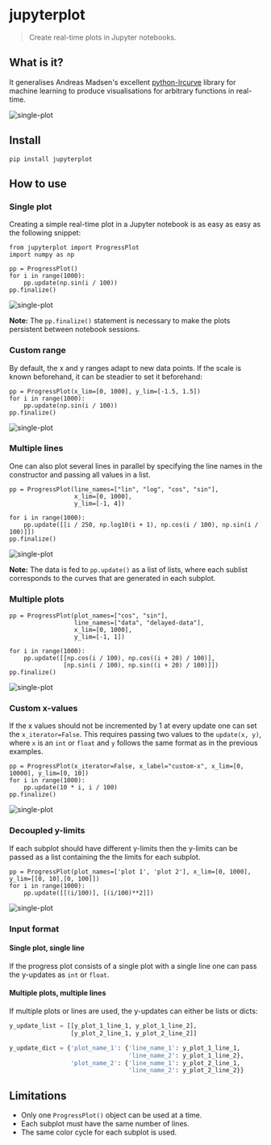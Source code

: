 <!--

#################################################
### THIS FILE WAS AUTOGENERATED! DO NOT EDIT! ###
#################################################
# file to edit: notebooks/index.ipynb
# command to build the docs after a change: nbdev_build_docs

-->

# jupyterplot

> Create real-time plots in Jupyter notebooks.


## What is it?

It generalises Andreas Madsen's excellent [python-lrcurve](https://github.com/AndreasMadsen/python-lrcurve) library for machine learning to produce visualisations for arbitrary functions in real-time.

![single-plot](notebooks/images/plot_multiple_static.gif)

## Install

`pip install jupyterplot`

## How to use
### Single plot

Creating a simple real-time plot in a Jupyter notebook is as easy as easy as the following snippet:
<div class="codecell" markdown="1">
<div class="input_area" markdown="1">

```
from jupyterplot import ProgressPlot
import numpy as np

pp = ProgressPlot()
for i in range(1000):
    pp.update(np.sin(i / 100))
pp.finalize()
```

</div>

</div>

![single-plot](notebooks/images/plot_single_dynamic.gif)

**Note:** The `pp.finalize()` statement is necessary to make the plots persistent between notebook sessions.

### Custom range
By default, the x and y ranges adapt to new data points. If the scale is known beforehand, it can be steadier to set it beforehand:
<div class="codecell" markdown="1">
<div class="input_area" markdown="1">

```
pp = ProgressPlot(x_lim=[0, 1000], y_lim=[-1.5, 1.5])
for i in range(1000):
    pp.update(np.sin(i / 100))
pp.finalize()
```

</div>

</div>

![single-plot](notebooks/images/plot_single_static.gif)

### Multiple lines
One can also plot several lines in parallel by specifying the line names in the constructor and passing all values in a list.
<div class="codecell" markdown="1">
<div class="input_area" markdown="1">

```
pp = ProgressPlot(line_names=["lin", "log", "cos", "sin"],
                  x_lim=[0, 1000],
                  y_lim=[-1, 4])

for i in range(1000):
    pp.update([[i / 250, np.log10(i + 1), np.cos(i / 100), np.sin(i / 100)]])
pp.finalize()
```

</div>

</div>

![single-plot](notebooks/images/plot_multiple_static.gif)

**Note:** The data is fed to `pp.update()` as a list of lists, where each sublist corresponds to the curves that are generated in each subplot.

### Multiple plots
<div class="codecell" markdown="1">
<div class="input_area" markdown="1">

```
pp = ProgressPlot(plot_names=["cos", "sin"],
                  line_names=["data", "delayed-data"],
                  x_lim=[0, 1000],
                  y_lim=[-1, 1])

for i in range(1000):
    pp.update([[np.cos(i / 100), np.cos((i + 20) / 100)],
               [np.sin(i / 100), np.sin((i + 20) / 100)]])
pp.finalize()
```

</div>

</div>

![single-plot](notebooks/images/plot_multiple_plots_static.gif)

### Custom x-values
If the x values should not be incremented by 1 at every update one can set the `x_iterator=False`. This requires passing two values to the `update(x, y)`, where `x` is an `int` or `float` and `y` follows the same format as in the previous examples.
<div class="codecell" markdown="1">
<div class="input_area" markdown="1">

```
pp = ProgressPlot(x_iterator=False, x_label="custom-x", x_lim=[0, 10000], y_lim=[0, 10])
for i in range(1000):
    pp.update(10 * i, i / 100)
pp.finalize()
```

</div>

</div>

![single-plot](notebooks/images/plot_single_static_custom.gif)

### Decoupled y-limits
If each subplot should have different y-limits then the y-limits can be passed as a list containing the the limits for each subplot.
<div class="codecell" markdown="1">
<div class="input_area" markdown="1">

```
pp = ProgressPlot(plot_names=['plot 1', 'plot 2'], x_lim=[0, 1000], y_lim=[[0, 10],[0, 100]])
for i in range(1000):
    pp.update([[(i/100)], [(i/100)**2]])
```

</div>

</div>

![single-plot](notebooks/images/plot_separate_ylim.gif)

### Input format
#### Single plot, single line
If the progress plot consists of a single plot with a single line one can pass the y-updates as `int` or `float`.
#### Multiple plots, multiple lines
If multiple plots or lines are used, the y-updates can either be lists or dicts:
```python
y_update_list = [[y_plot_1_line_1, y_plot_1_line_2],
                 [y_plot_2_line_1, y_plot_2_line_2]]

y_update_dict = {'plot_name_1': {'line_name_1': y_plot_1_line_1,
                                 'line_name_2': y_plot_1_line_2},
                 'plot_name_2': {'line_name_1': y_plot_2_line_1,
                                 'line_name_2': y_plot_2_line_2}}
``` 

## Limitations

* Only one `ProgressPlot()` object can be used at a time. 
* Each subplot must have the same number of lines.
* The same color cycle for each subplot is used.
